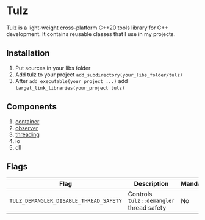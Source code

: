 # Tulz

Tulz is a light-weight cross-platform C++20 tools library for C++ development.
It contains reusable classes that I use in my projects. 

## Installation

1. Put sources in your libs folder
2. Add tulz to your project `add_subdirectory(your_libs_folder/tulz)`
3. After `add_executable(your_project ...)` add `target_link_libraries(your_project tulz)`

## Components

1. [container](include/tulz/container)
2. [observer](include/tulz/observer)
3. [threading](include/tulz/threading)
4. io
5. dll

## Flags

| Flag                                   | Description                              | Mandatory | Default | Platform |
|----------------------------------------|------------------------------------------|-----------|---------|----------|
| `TULZ_DEMANGLER_DISABLE_THREAD_SAFETY` | Controls `tulz::demangler` thread safety | No        | OFF     | Windows  |